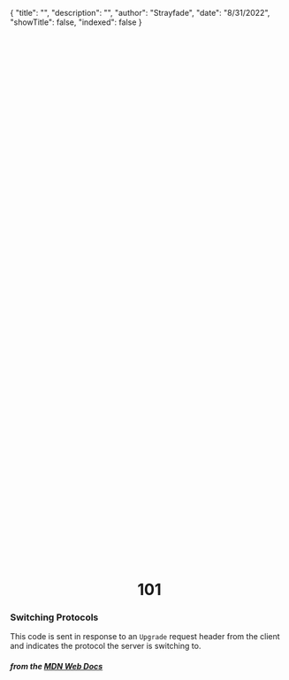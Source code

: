 {
    "title": "",
    "description": "",
    "author": "Strayfade",
    "date": "8/31/2022",
    "showTitle": false,
    "indexed": false
}

<p style="margin-right: auto; margin-left: auto; width: max-content; margin-top: 25vh; opacity: 0.5;"></p>
<h1 style="margin-right: auto; margin-left: auto; width: max-content; margin-top: 3px;">101</h1>

### Switching Protocols 

This code is sent in response to an `Upgrade` request header from the client and indicates the protocol the server is switching to.

#### *from the [MDN Web Docs](https://developer.mozilla.org/en-US/docs/Web/HTTP/Status)* 